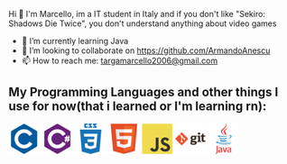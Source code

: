 Hi 👋 I'm Marcello, im a IT student in Italy and if you don't like "Sekiro: Shadows Die Twice", you don't understand anything about video games

- 🌱 I’m currently learning Java
- 👯 I’m looking to collaborate on <href>https://github.com/ArmandoAnescu </href>
- 📫 How to reach me: targamarcello2006@gmail.com

## My Programming Languages and other things I use for now(that i learned or I'm learning rn):
<div>
  <img src="https://github.com/devicons/devicon/blob/master/icons/c/c-plain.svg" width="55">
  <img src="https://github.com/devicons/devicon/blob/master/icons/csharp/csharp-plain.svg" width="55">
  <img src="https://github.com/devicons/devicon/blob/master/icons/css3/css3-plain-wordmark.svg" width="55">
  <img src="https://github.com/devicons/devicon/blob/master/icons/html5/html5-original.svg" width="55">
  <img src="https://github.com/devicons/devicon/blob/master/icons/javascript/javascript-original.svg" width="55">
  <img src="https://github.com/devicons/devicon/blob/master/icons/git/git-original-wordmark.svg" width="55">
  <img src="https://github.com/devicons/devicon/blob/master/icons/java/java-original-wordmark.svg" width="55">
</div>
